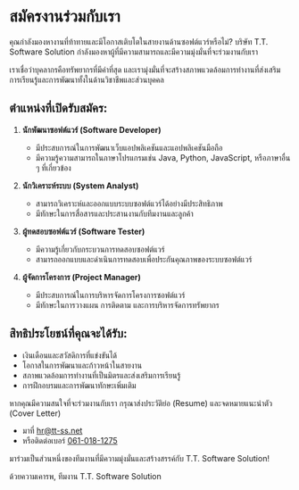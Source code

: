 # สมัครงานร่วมกับเรา

คุณกำลังมองหางานที่ท้าทายและมีโอกาสเติบโตในสายงานด้านซอฟต์แวร์หรือไม่? บริษัท T.T. Software Solution กำลังมองหาผู้ที่มีความสามารถและมีความมุ่งมั่นที่จะร่วมงานกับเรา

เราเชื่อว่าบุคลากรคือทรัพยากรที่มีค่าที่สุด และเรามุ่งมั่นที่จะสร้างสภาพแวดล้อมการทำงานที่ส่งเสริมการเรียนรู้และการพัฒนาทั้งในด้านวิชาชีพและส่วนบุคคล

## ตำแหน่งที่เปิดรับสมัคร:
1. **นักพัฒนาซอฟต์แวร์ (Software Developer)**
   - มีประสบการณ์ในการพัฒนาเว็บแอปพลิเคชันและแอปพลิเคชันมือถือ
   - มีความรู้ความสามารถในภาษาโปรแกรมเช่น Java, Python, JavaScript, หรือภาษาอื่น ๆ ที่เกี่ยวข้อง

2. **นักวิเคราะห์ระบบ (System Analyst)**
   - สามารถวิเคราะห์และออกแบบระบบซอฟต์แวร์ได้อย่างมีประสิทธิภาพ
   - มีทักษะในการสื่อสารและประสานงานกับทีมงานและลูกค้า

3. **ผู้ทดสอบซอฟต์แวร์ (Software Tester)**
   - มีความรู้เกี่ยวกับกระบวนการทดสอบซอฟต์แวร์
   - สามารถออกแบบและดำเนินการทดสอบเพื่อประกันคุณภาพของระบบซอฟต์แวร์

4. **ผู้จัดการโครงการ (Project Manager)**
   - มีประสบการณ์ในการบริหารจัดการโครงการซอฟต์แวร์
   - มีทักษะในการวางแผน การติดตาม และการบริหารจัดการทรัพยากร

## สิทธิประโยชน์ที่คุณจะได้รับ:
- เงินเดือนและสวัสดิการที่แข่งขันได้
- โอกาสในการพัฒนาและก้าวหน้าในสายงาน
- สภาพแวดล้อมการทำงานที่เป็นมิตรและส่งเสริมการเรียนรู้
- การฝึกอบรมและการพัฒนาทักษะเพิ่มเติม

หากคุณมีความสนใจที่จะร่วมงานกับเรา กรุณาส่งประวัติย่อ (Resume) 
และจดหมายแนะนำตัว (Cover Letter) 

- มาที่ [hr@tt-ss.net](mailto:hr@tt-ss.net) 
- หรือติดต่อเบอร์ [061-018-1275](tel:061-018-1275)

มาร่วมเป็นส่วนหนึ่งของทีมงานที่มีความมุ่งมั่นและสร้างสรรค์กับ T.T. Software Solution!

ด้วยความเคารพ,
ทีมงาน T.T. Software Solution